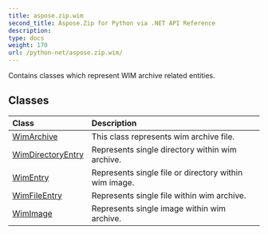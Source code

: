 ```yaml
---
title: aspose.zip.wim
second_title: Aspose.Zip for Python via .NET API Reference
description: 
type: docs
weight: 170
url: /python-net/aspose.zip.wim/
---
```



Contains classes which represent WIM archive related entities.

## Classes
| Class | Description |
| :- | :- |
|[WimArchive](/zip/python-net/aspose.zip.wim/wimarchive/)|This class represents wim archive file.|
|[WimDirectoryEntry](/zip/python-net/aspose.zip.wim/wimdirectoryentry/)|Represents single directory within wim archive.|
|[WimEntry](/zip/python-net/aspose.zip.wim/wimentry/)|Represents single file or directory within wim image.|
|[WimFileEntry](/zip/python-net/aspose.zip.wim/wimfileentry/)|Represents single file within wim archive.|
|[WimImage](/zip/python-net/aspose.zip.wim/wimimage/)|Represents single image within wim archive.|
